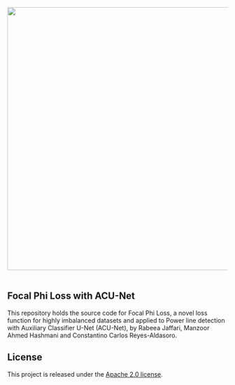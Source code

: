 <div align="center">
  <img src="resources/acunet.png" width="600"/>
</div>
<br />



## Focal Phi Loss with ACU-Net

This repository holds the source code for Focal Phi Loss, a novel loss function for highly imbalanced datasets and applied to Power line detection with Auxiliary Classifier U-Net (ACU-Net), by Rabeea Jaffari, Manzoor Ahmed Hashmani and Constantino Carlos Reyes-Aldasoro.

## License

This project is released under the [Apache 2.0 license](LICENSE).

